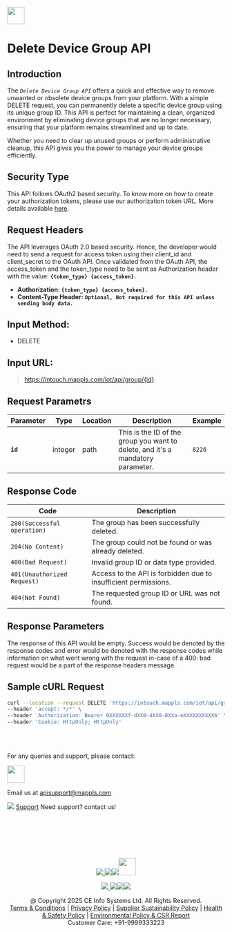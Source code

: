 
[<img src="https://about.mappls.com/about/images/MAPPLS-MapmyIndia-logo.png" height="40"/> </p>](https://about.mappls.com/api/)

# Delete Device Group API

## **Introduction**

The *`Delete Device Group API`* offers a quick and effective way to remove unwanted or obsolete device groups from your platform. With a simple DELETE request, you can permanently delete a specific device group using its unique group ID. This API is perfect for maintaining a clean, organized environment by eliminating device groups that are no longer necessary, ensuring that your platform remains streamlined and up to date.

Whether you need to clear up unused groups or perform administrative cleanup, this API gives you the power to manage your device groups efficiently.

## **Security Type**
This API follows OAuth2 based security. To know more on how to create your authorization tokens, please use our authorization token URL. More details available [here](https://github.com/mappls-api/mappls-rest-apis/tree/main/mappls-token-generation-api).

## **Request Headers**

The API leverages OAuth 2.0 based security. Hence, the developer would need to send a request for access token using their client_id and client_secret to the OAuth API. Once validated from the OAuth API, the access_token and the token_type need to be sent as Authorization header with the value: **`{token_type} {access_token}`.**

- **Authorization: `{token_type} {access_token}.`**
- **Content-Type Header:** **`Optional, Not required for this API unless sending body data.`**
 

## **Input Method:** 
- DELETE

## **Input URL:**
 > https://intouch.mappls.com/iot/api/group/{id}

## **Request Parametrs**

| **Parameter**   | **Type** | **Location** | **Description** | **Example** |
| --- | --- | --- | --- | --- |
| **`id`** | integer | path | This is the ID of the group you want to delete, and it's a mandatory parameter. | `8226` |

## **Response Code**

| **Code** | **Description** |
| --- | --- |
| `200(Successful operation)` | The group has been successfully deleted. |
| `204(No Content)` | The group could not be found or was already deleted. |
| `400(Bad Request)` | Invalid group ID or data type provided. |
| `401(Unauthorized Request)` | Access to the API is forbidden due to insufficient permissions. |   `
| `404(Not Found)` | The requested group ID or URL was not found. |

## **Response Parameters**
The response of this API would be empty. Success would be denoted by the response codes and error would be denoted with the response codes while information on what went wrong with the request in-case of a 400: bad request would be a part of the response headers message.

## **Sample cURL Request**

```bash
curl --location --request DELETE 'https://intouch.mappls.com/iot/api/group/8226' \
--header 'accept: */*' \
--header 'Authorization: Bearer 0XXXXXXf-dXX0-4XX0-8XXa-eXXXXXXXXXX6' \
--header 'Cookie: HttpOnly; HttpOnly'
```

<br></br>

For any queries and support, please contact: 

[<img src="https://about.mappls.com/images/mappls-logo.svg" height="40"/> </p>](https://about.mappls.com/api/)
Email us at [apisupport@mappls.com](mailto:apisupport@mappls.com)


![](https://www.mapmyindia.com/api/img/icons/support.png)
[Support](https://about.mappls.com/contact/)
Need support? contact us!

<br></br>


<br></br>

[<p align="center"> <img src="https://www.mapmyindia.com/api/img/icons/stack-overflow.png"/> ](https://stackoverflow.com/questions/tagged/mappls-api)[![](https://www.mapmyindia.com/api/img/icons/blog.png)](https://about.mappls.com/blog/)[![](https://www.mapmyindia.com/api/img/icons/gethub.png)](https://github.com/Mappls-api)[<img src="https://mmi-api-team.s3.ap-south-1.amazonaws.com/API-Team/npm-logo.one-third%5B1%5D.png" height="40"/> </p>](https://www.npmjs.com/org/mapmyindia) 



[<p align="center"> <img src="https://www.mapmyindia.com/june-newsletter/icon4.png"/> ](https://www.facebook.com/Mapplsofficial)[![](https://www.mapmyindia.com/june-newsletter/icon2.png)](https://twitter.com/mappls)[![](https://www.mapmyindia.com/newsletter/2017/aug/llinkedin.png)](https://www.linkedin.com/company/mappls/)[![](https://www.mapmyindia.com/june-newsletter/icon3.png)](https://www.youtube.com/channel/UCAWvWsh-dZLLeUU7_J9HiOA)




<div align="center">@ Copyright 2025 CE Info Systems Ltd. All Rights Reserved.</div>

<div align="center"> <a href="https://about.mappls.com/api/terms-&-conditions">Terms & Conditions</a> | <a href="https://about.mappls.com/about/privacy-policy">Privacy Policy</a> | <a href="https://about.mappls.com/pdf/mapmyIndia-sustainability-policy-healt-labour-rules-supplir-sustainability.pdf">Supplier Sustainability Policy</a> | <a href="https://about.mappls.com/pdf/Health-Safety-Management.pdf">Health & Safety Policy</a> | <a href="https://about.mappls.com/pdf/Environment-Sustainability-Policy-CSR-Report.pdf">Environmental Policy & CSR Report</a>

<div align="center">Customer Care: +91-9999333223</div>

